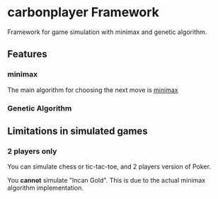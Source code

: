 # carbonplayer Framework

Framework for game simulation with minimax and genetic algorithm.

## Features

### minimax

The main algorithm for choosing the next move is [minimax](https://en.wikipedia.org/wiki/Minimax) 

### Genetic Algorithm

## Limitations in simulated games

### 2 players only

You can simulate chess or tic-tac-toe, and 2 players version of Poker.

You **cannot** simulate "Incan Gold". This is due to the actual minimax algorithm implementation.
